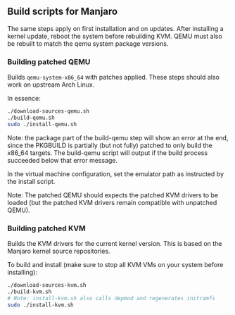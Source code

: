 ## Build scripts for Manjaro

The same steps apply on first installation and on updates. After installing a kernel update, reboot the system before rebuilding KVM. QEMU must also be rebuilt to match the qemu system package versions.

### Building patched QEMU
Builds `qemu-system-x86_64` with patches applied. These steps should also work on upstream Arch Linux.

In essence:
```bash
./download-sources-qemu.sh
./build-qemu.sh
sudo ./install-qemu.sh
```

Note: the package part of the build-qemu step will show an error at the end, since the PKGBUILD is partially (but not fully) patched to only build the x86_64 targets. The build-qemu script will output if the build process succeeded below that error message.

In the virtual machine configuration, set the emulator path as instructed by the install script.

Note: The patched QEMU should expects the patched KVM drivers to be loaded (but the patched KVM drivers remain compatible with unpatched QEMU).

### Building patched KVM

Builds the KVM drivers for the current kernel version. This is based on the Manjaro kernel source repositories.

To build and install (make sure to stop all KVM VMs on your system before installing):
```bash
./download-sources-kvm.sh
./build-kvm.sh
# Note: install-kvm.sh also calls depmod and regenerates initramfs
sudo ./install-kvm.sh
```